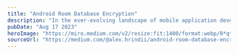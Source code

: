 ```yaml
---
title: "Android Room Database Encryption"
description: "In the ever-evolving landscape of mobile application development, data security has become paramount. One of the critical aspects of ensuring data privacy is the encryption of databases. This holds particularly true for Android apps utilizing the Room Persistence Library — a widely employed database solution"
pubDate: "Aug 17 2023"
heroImage: "https://miro.medium.com/v2/resize:fit:1400/format:webp/0*qtJFXI27zDbCXRL8"
sourceUrl: "https://medium.com/@alex.hrindii/android-room-database-encryption-da1efa292ab7"
---
```

